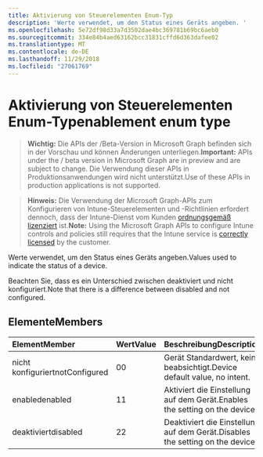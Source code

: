 ```yaml
---
title: Aktivierung von Steuerelementen Enum-Typ
description: 'Werte verwendet, um den Status eines Geräts angeben. '
ms.openlocfilehash: 5e72df98d33a7d3502dae4bc369781b69bc6aeb0
ms.sourcegitcommit: 334e84b4aed63162bcc31831cffd6d363dafee02
ms.translationtype: MT
ms.contentlocale: de-DE
ms.lasthandoff: 11/29/2018
ms.locfileid: "27061769"
---
```

# <a name="enablement-enum-type"></a><span data-ttu-id="a8636-103">Aktivierung von Steuerelementen Enum-Typ</span><span class="sxs-lookup"><span data-stu-id="a8636-103">enablement enum type</span></span>

> <span data-ttu-id="a8636-104">**Wichtig:** Die APIs der /Beta-Version in Microsoft Graph befinden sich in der Vorschau und können Änderungen unterliegen.</span><span class="sxs-lookup"><span data-stu-id="a8636-104">**Important:** APIs under the / beta version in Microsoft Graph are in preview and are subject to change.</span></span> <span data-ttu-id="a8636-105">Die Verwendung dieser APIs in Produktionsanwendungen wird nicht unterstützt.</span><span class="sxs-lookup"><span data-stu-id="a8636-105">Use of these APIs in production applications is not supported.</span></span>

> <span data-ttu-id="a8636-106">**Hinweis:** Die Verwendung der Microsoft Graph-APIs zum Konfigurieren von Intune-Steuerelementen und -Richtlinien erfordert dennoch, dass der Intune-Dienst vom Kunden [ordnungsgemäß lizenziert](https://go.microsoft.com/fwlink/?linkid=839381) ist.</span><span class="sxs-lookup"><span data-stu-id="a8636-106">**Note:** Using the Microsoft Graph APIs to configure Intune controls and policies still requires that the Intune service is [correctly licensed](https://go.microsoft.com/fwlink/?linkid=839381) by the customer.</span></span>

<span data-ttu-id="a8636-107">Werte verwendet, um den Status eines Geräts angeben.</span><span class="sxs-lookup"><span data-stu-id="a8636-107">Values used to indicate the status of a device.</span></span> 

<span data-ttu-id="a8636-108">Beachten Sie, dass es ein Unterschied zwischen deaktiviert und nicht konfiguriert.</span><span class="sxs-lookup"><span data-stu-id="a8636-108">Note that there is a difference between disabled and not configured.</span></span>

## <a name="members"></a><span data-ttu-id="a8636-109">Elemente</span><span class="sxs-lookup"><span data-stu-id="a8636-109">Members</span></span>
|<span data-ttu-id="a8636-110">Element</span><span class="sxs-lookup"><span data-stu-id="a8636-110">Member</span></span>|<span data-ttu-id="a8636-111">Wert</span><span class="sxs-lookup"><span data-stu-id="a8636-111">Value</span></span>|<span data-ttu-id="a8636-112">Beschreibung</span><span class="sxs-lookup"><span data-stu-id="a8636-112">Description</span></span>|
|:---|:---|:---|
|<span data-ttu-id="a8636-113">nicht konfiguriert</span><span class="sxs-lookup"><span data-stu-id="a8636-113">notConfigured</span></span>|<span data-ttu-id="a8636-114">0</span><span class="sxs-lookup"><span data-stu-id="a8636-114">0</span></span>|<span data-ttu-id="a8636-115">Gerät Standardwert, keine beabsichtigt.</span><span class="sxs-lookup"><span data-stu-id="a8636-115">Device default value, no intent.</span></span>|
|<span data-ttu-id="a8636-116">enabled</span><span class="sxs-lookup"><span data-stu-id="a8636-116">enabled</span></span>|<span data-ttu-id="a8636-117">1</span><span class="sxs-lookup"><span data-stu-id="a8636-117">1</span></span>|<span data-ttu-id="a8636-118">Aktiviert die Einstellung auf dem Gerät.</span><span class="sxs-lookup"><span data-stu-id="a8636-118">Enables the setting on the device.</span></span>|
|<span data-ttu-id="a8636-119">deaktiviert</span><span class="sxs-lookup"><span data-stu-id="a8636-119">disabled</span></span>|<span data-ttu-id="a8636-120">2</span><span class="sxs-lookup"><span data-stu-id="a8636-120">2</span></span>|<span data-ttu-id="a8636-121">Deaktiviert die Einstellung auf dem Gerät.</span><span class="sxs-lookup"><span data-stu-id="a8636-121">Disables the setting on the device.</span></span>|
